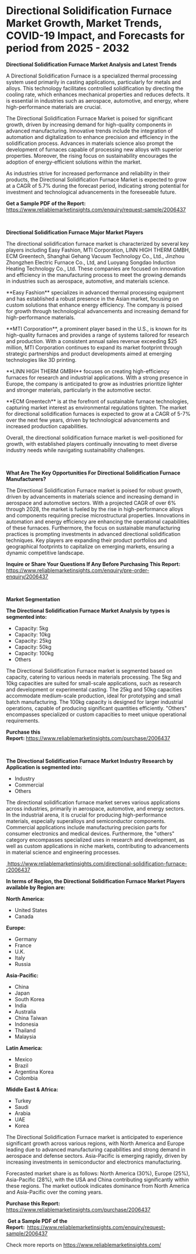 <p><h1>Directional Solidification Furnace Market Growth, Market Trends, COVID-19 Impact, and Forecasts for period from 2025 - 2032</h1></p><p><strong>Directional Solidification Furnace Market Analysis and Latest Trends</strong></p>
<p><p>A Directional Solidification Furnace is a specialized thermal processing system used primarily in casting applications, particularly for metals and alloys. This technology facilitates controlled solidification by directing the cooling rate, which enhances mechanical properties and reduces defects. It is essential in industries such as aerospace, automotive, and energy, where high-performance materials are crucial.</p><p>The Directional Solidification Furnace Market is poised for significant growth, driven by increasing demand for high-quality components in advanced manufacturing. Innovative trends include the integration of automation and digitalization to enhance precision and efficiency in the solidification process. Advances in materials science also prompt the development of furnaces capable of processing new alloys with superior properties. Moreover, the rising focus on sustainability encourages the adoption of energy-efficient solutions within the market. </p><p>As industries strive for increased performance and reliability in their products, the Directional Solidification Furnace Market is expected to grow at a CAGR of 5.7% during the forecast period, indicating strong potential for investment and technological advancements in the foreseeable future.</p></p>
<p><strong>Get a Sample PDF of the Report:&nbsp;</strong> <a href="https://www.reliablemarketinsights.com/enquiry/request-sample/2006437?utm_campaign=3184&utm_medium=2&utm_source=Github&utm_content=ia&utm_term=10042025&utm_id=directional-solidification-furnace">https://www.reliablemarketinsights.com/enquiry/request-sample/2006437</a></p>
<p>&nbsp;</p>
<p><strong>Directional Solidification Furnace Major Market Players</strong></p>
<p><p>The directional solidification furnace market is characterized by several key players including Easy Fashion, MTI Corporation, LINN HIGH THERM GMBH, ECM Greentech, Shanghai Gehang Vacuum Technology Co., Ltd., Jinzhou Zhongzhen Electric Furnace Co., Ltd, and Luoyang Songdao Induction Heating Technology Co., Ltd. These companies are focused on innovation and efficiency in the manufacturing process to meet the growing demands in industries such as aerospace, automotive, and materials science.</p><p>**Easy Fashion** specializes in advanced thermal processing equipment and has established a robust presence in the Asian market, focusing on custom solutions that enhance energy efficiency. The company is poised for growth through technological advancements and increasing demand for high-performance materials.</p><p>**MTI Corporation**, a prominent player based in the U.S., is known for its high-quality furnaces and provides a range of systems tailored for research and production. With a consistent annual sales revenue exceeding $25 million, MTI Corporation continues to expand its market footprint through strategic partnerships and product developments aimed at emerging technologies like 3D printing.</p><p>**LINN HIGH THERM GMBH** focuses on creating high-efficiency furnaces for research and industrial applications. With a strong presence in Europe, the company is anticipated to grow as industries prioritize lighter and stronger materials, particularly in the automotive sector.</p><p>**ECM Greentech** is at the forefront of sustainable furnace technologies, capturing market interest as environmental regulations tighten. The market for directional solidification furnaces is expected to grow at a CAGR of 5-7% over the next few years, driven by technological advancements and increased production capabilities.</p><p>Overall, the directional solidification furnace market is well-positioned for growth, with established players continually innovating to meet diverse industry needs while navigating sustainability challenges.</p></p>
<p>&nbsp;</p>
<p><strong>What Are The Key Opportunities For Directional Solidification Furnace Manufacturers?</strong></p>
<p><p>The Directional Solidification Furnace market is poised for robust growth, driven by advancements in materials science and increasing demand in aerospace and automotive sectors. With a projected CAGR of over 6% through 2028, the market is fueled by the rise in high-performance alloys and components requiring precise microstructural properties. Innovations in automation and energy efficiency are enhancing the operational capabilities of these furnaces. Furthermore, the focus on sustainable manufacturing practices is prompting investments in advanced directional solidification techniques. Key players are expanding their product portfolios and geographical footprints to capitalize on emerging markets, ensuring a dynamic competitive landscape.</p></p>
<p><strong>Inquire or Share Your Questions If Any Before Purchasing This Report:</strong> <a href="https://www.reliablemarketinsights.com/enquiry/pre-order-enquiry/2006437?utm_campaign=3184&utm_medium=2&utm_source=Github&utm_content=ia&utm_term=10042025&utm_id=directional-solidification-furnace">https://www.reliablemarketinsights.com/enquiry/pre-order-enquiry/2006437</a></p>
<p>&nbsp;</p>
<p><strong>Market Segmentation</strong></p>
<p><strong>The Directional Solidification Furnace Market Analysis by types is segmented into:</strong></p>
<p><ul><li>Capacity: 5kg</li><li>Capacity: 10kg</li><li>Capacity: 25kg</li><li>Capacity: 50kg</li><li>Capacity: 100kg</li><li>Others</li></ul></p>
<p><p>The Directional Solidification Furnace market is segmented based on capacity, catering to various needs in materials processing. The 5kg and 10kg capacities are suited for small-scale applications, such as research and development or experimental casting. The 25kg and 50kg capacities accommodate medium-scale production, ideal for prototyping and small batch manufacturing. The 100kg capacity is designed for larger industrial operations, capable of producing significant quantities efficiently. "Others" encompasses specialized or custom capacities to meet unique operational requirements.</p></p>
<p><strong>Purchase this Report:&nbsp;</strong><a href="https://www.reliablemarketinsights.com/purchase/2006437?utm_campaign=3184&utm_medium=2&utm_source=Github&utm_content=ia&utm_term=10042025&utm_id=directional-solidification-furnace">https://www.reliablemarketinsights.com/purchase/2006437</a></p>
<p>&nbsp;</p>
<p><strong>The Directional Solidification Furnace Market Industry Research by Application is segmented into:</strong></p>
<p><ul><li>Industry</li><li>Commercial</li><li>Others</li></ul></p>
<p><p>The directional solidification furnace market serves various applications across industries, primarily in aerospace, automotive, and energy sectors. In the industrial arena, it is crucial for producing high-performance materials, especially superalloys and semiconductor components. Commercial applications include manufacturing precision parts for consumer electronics and medical devices. Furthermore, the "others" category encompasses specialized uses in research and development, as well as custom applications in niche markets, contributing to advancements in material science and engineering processes.</p></p>
<p><a href="https://www.reliablemarketinsights.com/directional-solidification-furnace-r2006437?utm_campaign=3184&utm_medium=2&utm_source=Github&utm_content=ia&utm_term=10042025&utm_id=directional-solidification-furnace">&nbsp;https://www.reliablemarketinsights.com/directional-solidification-furnace-r2006437</a></p>
<p><strong>In terms of Region, the Directional Solidification Furnace Market Players available by Region are:</strong></p>
<p>
    <p> <strong> North America: </strong>
        <ul>
            <li>United States</li>
            <li>Canada</li>
        </ul>
        </p> 
    <p> <strong> Europe: </strong>
        <ul>
            <li>Germany</li>
            <li>France</li>
            <li>U.K.</li>
            <li>Italy</li>
            <li>Russia</li>
        </ul>
        </p> 
    <p> <strong> Asia-Pacific: </strong>
        <ul>
            <li>China</li>
            <li>Japan</li>
            <li>South Korea</li>
            <li>India</li>
            <li>Australia</li>
            <li>China Taiwan</li>
            <li>Indonesia</li>
            <li>Thailand</li>
            <li>Malaysia</li>
        </ul>
        </p> 
    <p> <strong> Latin America: </strong>
        <ul>
            <li>Mexico</li>
            <li>Brazil</li>
            <li>Argentina Korea</li>
            <li>Colombia</li>
        </ul>
        </p> 
    <p> <strong> Middle East & Africa: </strong>
        <ul>
            <li>Turkey</li>
            <li>Saudi</li>
            <li>Arabia</li>
            <li>UAE</li>
            <li>Korea</li>
        </ul>
    </p>
    </p>
<p><p>The Directional Solidification Furnace market is anticipated to experience significant growth across various regions, with North America and Europe leading due to advanced manufacturing capabilities and strong demand in aerospace and defense sectors. Asia-Pacific is emerging rapidly, driven by increasing investments in semiconductor and electronics manufacturing. </p><p>Forecasted market share is as follows: North America (30%), Europe (25%), Asia-Pacific (28%), with the USA and China contributing significantly within these regions. The market outlook indicates dominance from North America and Asia-Pacific over the coming years.</p></p>
<p><strong>Purchase this Report: </strong><a href="https://www.reliablemarketinsights.com/purchase/2006437?utm_campaign=3184&utm_medium=2&utm_source=Github&utm_content=ia&utm_term=10042025&utm_id=directional-solidification-furnace">https://www.reliablemarketinsights.com/purchase/2006437</a></p>
<p>&nbsp;<strong>Get a Sample PDF of the Report:&nbsp;&nbsp;</strong><a href="https://www.reliablemarketinsights.com/enquiry/request-sample/2006437?utm_campaign=3184&utm_medium=2&utm_source=Github&utm_content=ia&utm_term=10042025&utm_id=directional-solidification-furnace">https://www.reliablemarketinsights.com/enquiry/request-sample/2006437</a></p>
<p><strong></strong></p>
<p>Check more reports on <a href="https://www.reliablemarketinsights.com/?utm_campaign=3184&utm_medium=2&utm_source=Github&utm_content=ia&utm_term=10042025&utm_id=directional-solidification-furnace">https://www.reliablemarketinsights.com/</a></p>